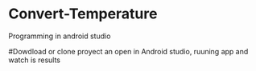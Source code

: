 # Convert-Temperature
Programming in android studio

#Dowdload or clone proyect an open in Android studio, ruuning app and watch is results




